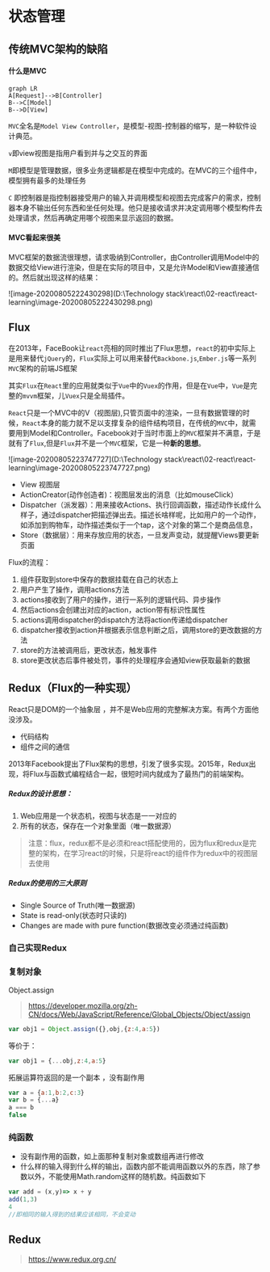  

# 状态管理

## 传统MVC架构的缺陷

#### 什么是MVC

```mermaid
graph LR
A[Request]-->B[Controller]
B-->C[Model]
B-->D[View]
```

`MVC`全名是`Model View Controller`，是模型-视图-控制器的缩写，是一种软件设计典范。

`v`即view视图是指用户看到并与之交互的界面

`M`即模型是管理数据，很多业务逻辑都是在模型中完成的。在MVC的三个组件中，模型拥有最多的处理任务

`C` 即控制器是指控制器接受用户的输入并调用模型和视图去完成客户的需求，控制器本身不输出任何东西和坐任何处理。他只是接收请求并决定调用哪个模型构件去处理请求，然后再确定用哪个视图来显示返回的数据。

#### MVC看起来很美

MVC框架的数据流很理想，请求吸纳到Controller，由Controller调用Model中的数据交给View进行渲染，但是在实际的项目中，又是允许Model和View直接通信的。然后就出现这样的结果：

![image-20200805222430298](D:\Technology stack\react\02-react\react-learning\image-20200805222430298.png)

## Flux

在2013年，FaceBook让`react`亮相的同时推出了Flux思想，`react`的初中实际上是用来替代`jQuery`的，`Flux`实际上可以用来替代`Backbone.js`,`Ember.js`等一系列`MVC`架构的前端JS框架

其实`Flux`在`React`里的应用就类似于`Vue`中的`Vuex`的作用，但是在`Vue`中，`Vue`是完整的`mvvm`框架，儿`Vuex`只是全局插件。

`React`只是一个MVC中的V（视图层),只管页面中的渲染，一旦有数据管理的时候，`React`本身的能力就不足以支撑复杂的组件结构项目，在传统的`MVC`中，就需要用到Model和Controller。Facebook对于当时市面上的`MVC`框架并不满意，于是就有了`Flux`,但是`Flux`并不是一个`MVC`框架，它是一种**新的思想**。

![image-20200805223747727](D:\Technology stack\react\02-react\react-learning\image-20200805223747727.png)

+ View 视图层
+ ActionCreator(动作创造者)：视图层发出的消息（比如mouseClick）
+ Dispatcher（派发器）：用来接收Actions、执行回调函数，描述动作长成什么样子，通过dispatcher把描述弹出去。描述长啥样呢，比如用户的一个动作，如添加到购物车，动作描述类似于一个tap，这个对象的第二个是商品信息，
+ Store（数据层）：用来存放应用的状态，一旦发声变动，就提醒Views要更新页面

Flux的流程：

1. 组件获取到store中保存的数据挂载在自己的状态上
2. 用户产生了操作，调用actions方法
3. actions接收到了用户的操作，进行一系列的逻辑代码、异步操作
4. 然后actions会创建出对应的action，action带有标识性属性
5. actions调用dispatcher的dispatch方法将action传递给dispatcher
6. dispatcher接收到action并根据表示信息判断之后，调用store的更改数据的方法
7. store的方法被调用后，更改状态，触发事件
8. store更改状态后事件被处罚，事件的处理程序会通知view获取最新的数据

## Redux（Flux的一种实现）

React只是DOM的一个抽象层 ，并不是Web应用的完整解决方案。有两个方面他没涉及。

+ 代码结构
+ 组件之间的通信

2013年Facebook提出了Flux架构的思想，引发了很多实现。2015年，Redux出现，将Flux与函数式编程结合一起，很短时间内就成为了最热门的前端架构。

##### Redux的设计思想：

1. Web应用是一个状态机，视图与状态是一一对应的
2. 所有的状态，保存在一个对象里面（唯一数据源）

> 注意：flux，redux都不是必须和react搭配使用的，因为flux和redux是完整的架构，在学习react的时候，只是将react的组件作为redux中的视图层去使用

##### Redux的使用的三大原则

+ Single Source of Truth(唯一数据源)
+ State is read-only(状态时只读的)
+ Changes are made with pure function(数据改变必须通过纯函数)

### 自己实现Redux



### 复制对象

Object.assign

> https://developer.mozilla.org/zh-CN/docs/Web/JavaScript/Reference/Global_Objects/Object/assign

```javascript
var obj1 = Object.assign({},obj,{z:4,a:5})
```

等价于：

```javascript
var obj1 = {...obj,z:4,a:5}
```

拓展运算符返回的是一个副本 ，没有副作用

```javascript
var a = {a:1,b:2,c:3}
var b = {...a}
a === b
false
```

### 纯函数

+ 没有副作用的函数，如上面那种复制对象或数组再进行修改
+ 什么样的输入得到什么样的输出，函数内部不能调用函数以外的东西，除了参数以外，不能使用Math.random这样的随机数。纯函数如下

```javascript
var add = (x,y)=> x + y
add(1,3)
4
//即相同的输入得到的结果应该相同，不会变动
```

## Redux

> https://www.redux.org.cn/

